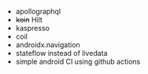* apollographql
* ~~koin~~ Hilt
* kaspresso
* coil
* androidx.navigation
* stateflow instead of livedata
* simple android CI using github actions
